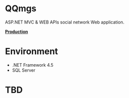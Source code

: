 # QQmgs
ASP.NET MVC & WEB APIs social network Web application.

[**Production**](https://www.qqmgs.com)


# Environment
- .NET Framework 4.5
- SQL Server

# TBD

